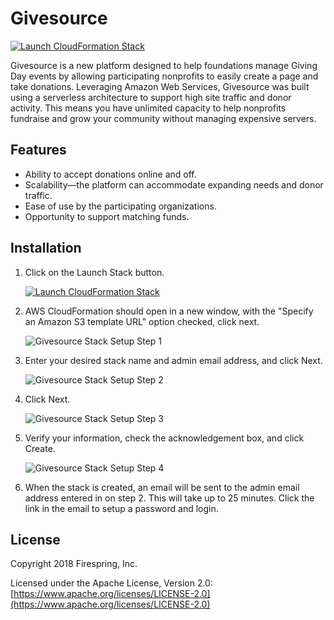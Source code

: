 # Givesource

[![Launch CloudFormation Stack](https://s3.amazonaws.com/cloudformation-examples/cloudformation-launch-stack.png)](https://console.aws.amazon.com/cloudformation/home?region=us-east-1#/stacks/new?stackName=Givesource&templateURL=https://s3-us-east-1.amazonaws.com/givesource/cf-templates/1.1.1/givesource.yml)

Givesource is a new platform designed to help foundations manage Giving Day events by allowing participating nonprofits to easily create a page and take donations.
Leveraging Amazon Web Services, Givesource was built using a serverless architecture to support high site traffic and donor activity.
This means you have unlimited capacity to help nonprofits fundraise and grow your community without managing expensive servers.

## Features

* Ability to accept donations online and off.
* Scalability—the platform can accommodate expanding needs and donor traffic.
* Ease of use by the participating organizations.
* Opportunity to support matching funds.

## Installation

1. Click on the Launch Stack button.

	[![Launch CloudFormation Stack](https://s3.amazonaws.com/cloudformation-examples/cloudformation-launch-stack.png)](https://console.aws.amazon.com/cloudformation/home?region=us-east-1#/stacks/new?stackName=Givesource&templateURL=https://s3-us-east-1.amazonaws.com/givesource/cf-templates/1.1.1/givesource.yml)

2. AWS CloudFormation should open in a new window, with the "Specify an Amazon S3 template URL" option checked, click next.

	![Givesource Stack Setup Step 1](wiki/images/givesource-stack-step-1.png)
	
3. Enter your desired stack name and admin email address, and click Next.

	![Givesource Stack Setup Step 2](wiki/images/givesource-stack-step-2.png)
	
4. Click Next.

	![Givesource Stack Setup Step 3](wiki/images/givesource-stack-step-3.png)
	
5. Verify your information, check the acknowledgement box, and click Create.

	![Givesource Stack Setup Step 4](wiki/images/givesource-stack-step-4.png)
	
6. When the stack is created, an email will be sent to the admin email address entered in on step 2. This will take up to 25 minutes. Click the link in the email to setup a password and login.

## License

Copyright 2018 Firespring, Inc.

Licensed under the Apache License, Version 2.0: [https://www.apache.org/licenses/LICENSE-2.0](https://www.apache.org/licenses/LICENSE-2.0)